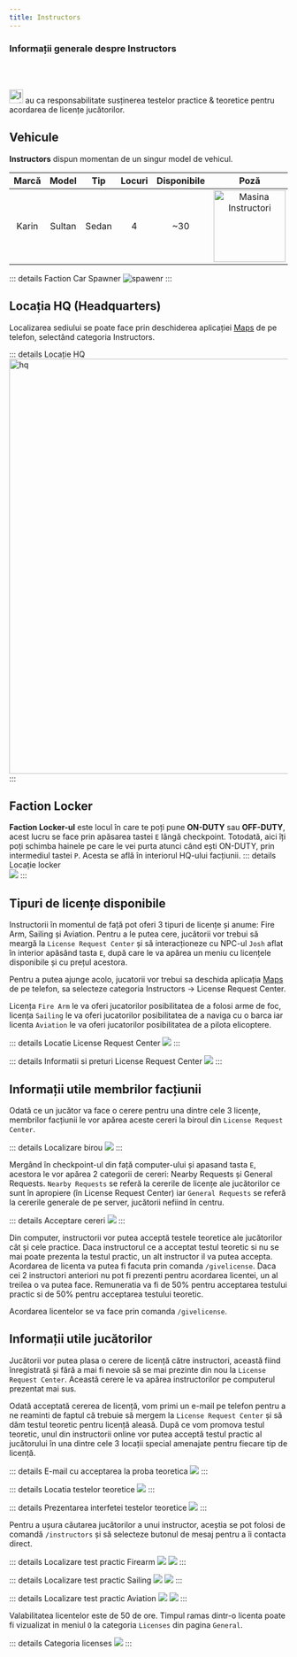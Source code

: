 ```yaml
---
title: Instructors
---
```


### Informații generale despre Instructors
<br>
<br>

<Image src="https://i.imgur.com/fzys3uI.png" alt="Instructors Icon" width="25" label="Instructors" /> au ca responsabilitate susținerea testelor practice & teoretice pentru acordarea de licențe jucătorilor.

## Vehicule

**Instructors** dispun momentan de un singur model de vehicul.

| Marcă | Model | Tip | Locuri | Disponibile | Poză |
| :-----------: | :-----------: | :-----------: | :-----------: | :-----------: | :-----------: |
| Karin | Sultan | Sedan | 4 | ~30 | <Image src = "https://i.imgur.com/0IpQziz.png" alt="Masina Instructori" width="130px"/>

::: details Faction Car Spawner
<Image src= "https://i.imgur.com/nOoGqdr.png" alt="spawenr" />
:::

## Locația HQ (Headquarters)

Localizarea sediului se poate face prin deschiderea aplicației [Maps](../general/phone/applications/maps.md) de pe telefon, selectând categoria Instructors.

::: details Locație HQ  
<Image src = "https://i.imgur.com/PzIZeQN.png" alt="hq" width="750px" />
:::

## Faction Locker

**Faction Locker-ul** este locul în care te poți pune **ON-DUTY** sau **OFF-DUTY**,  acest lucru se face prin apăsarea tastei `E` lângă checkpoint. Totodată, aici îți poți schimba hainele pe care le vei purta atunci când ești ON-DUTY, prin intermediul tastei `P`. Acesta se află în interiorul HQ-ului facțiunii.
::: details Locație locker  
<Image src = "https://i.imgur.com/P2hlvXc.png" />
:::

## Tipuri de licențe disponibile

Instructorii în momentul de față pot oferi 3 tipuri de licențe și anume: Fire Arm, Sailing și Aviation. Pentru a le putea cere, jucătorii vor trebui să meargă la `License Request Center` și să interacționeze cu NPC-ul `Josh` aflat în interior apăsând tasta `E`, după care le va apărea un meniu cu licențele disponibile și cu prețul acestora.

Pentru a putea ajunge acolo, jucatorii vor trebui sa deschida aplicația [Maps](../general/phone/applications/maps.md) de pe telefon, sa selecteze categoria Instructors -> License Request Center.

Licența `Fire Arm` le va oferi jucatorilor posibilitatea de a folosi arme de foc, licența `Sailing` le va oferi jucatorilor posibilitatea de a naviga cu o barca iar licenta `Aviation` le va oferi jucatorilor posibilitatea de a pilota elicoptere.

::: details Locatie License Request Center
<Image src = "https://i.imgur.com/VfpQkhw.png" />
:::

::: details Informatii si preturi License Request Center
<Image src = "https://i.imgur.com/QBqonsV.png" />
:::

## Informații utile membrilor facțiunii

Odată ce un jucător va face o cerere pentru una dintre cele 3 licențe, membrilor facțiunii le vor apărea aceste cereri la biroul din `License Request Center`.

::: details Localizare birou
<Image src = "https://i.imgur.com/1CPBKMB.png" />
:::

Mergând în checkpoint-ul din față computer-ului și apasand tasta `E`, acestora le vor apărea 2 categorii de cereri: Nearby Requests și General Requests. 
`Nearby Requests` se referă la cererile de licențe ale jucătorilor ce sunt în apropiere (în License Request Center) iar `General Requests` se referă la cererile generale de pe server, jucătorii nefiind în centru.

::: details Acceptare cereri
<Image src = "https://i.imgur.com/Zo2ea5g.png" />
:::

Din computer, instructorii vor putea acceptă testele teoretice ale jucătorilor cât și cele practice. Daca instructorul ce a acceptat testul teoretic si nu se mai poate prezenta la testul practic, un alt instructor il va putea accepta. Acordarea de licenta va putea fi facuta prin comanda `/givelicense`. Daca cei 2 instructori anteriori nu pot fi prezenti pentru acordarea licentei, un al treilea o va putea face. Remuneratia va fi de 50% pentru acceptarea testului practic si de 50% pentru acceptarea testului teoretic. 

Acordarea licentelor se va face prin comanda `/givelicense`.

## Informații utile jucătorilor

Jucătorii vor putea plasa o cerere de licență către instructori, această fiind înregistrată și fără a mai fi nevoie să se mai prezinte din nou la `License Request Center`. Această cerere le va apărea instructorilor pe computerul prezentat mai sus. 

Odată acceptată cererea de licență, vom primi un e-mail pe telefon pentru a ne reaminti de faptul că trebuie să mergem la `License Request Center` și să dăm testul teoretic pentru licență aleasă. După ce vom promova testul teoretic, unul din instructorii online vor putea acceptă testul practic al jucătorului în una dintre cele 3 locații special amenajate pentru fiecare tip de licență.

::: details E-mail cu acceptarea la proba teoretica
<Image src = "https://i.imgur.com/y5bu6B9.png" />
:::

::: details Locatia testelor teoretice
<Image src = "https://i.imgur.com/hD61CuJ.png" />
:::

::: details Prezentarea interfetei testelor teoretice
<Image src = "https://i.imgur.com/bkSU0XB.png" />
:::

Pentru a ușura căutarea jucătorilor a unui instructor, aceștia se pot folosi de comandă `/instructors` și să selecteze butonul de mesaj pentru a îi contacta direct.

::: details Localizare test practic Firearm
<Image src = "https://i.imgur.com/eIunlyk.png" />
<Image src = "https://i.imgur.com/wc99DVP.png" />
:::

::: details Localizare test practic Sailing
<Image src = "https://i.imgur.com/2yHP6Tb.png" />
<Image src = "https://i.imgur.com/FEcuy9I.png" />
:::

::: details Localizare test practic Aviation
<Image src = "https://i.imgur.com/HYYQztf.png" />
<Image src = "https://i.imgur.com/7zMgVvJ.png" />
:::

Valabilitatea licentelor este de 50 de ore. Timpul ramas dintr-o licenta poate fi vizualizat in meniul `O` la categoria `Licenses` din pagina `General`.

::: details Categoria licenses
<Image src = "https://i.imgur.com/6fXzRKR.png" />
:::
